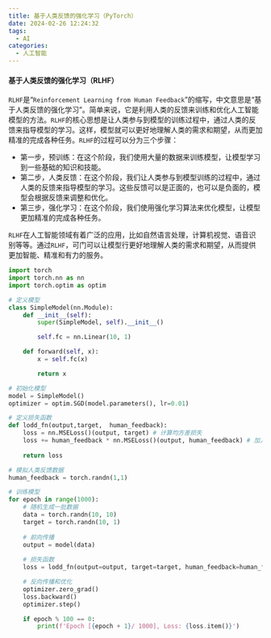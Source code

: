 ```yaml
---
title: 基于人类反馈的强化学习（PyTorch）
date: 2024-02-26 12:24:32
tags:
  - AI
categories:
  - 人工智能
---
```


#### 基于人类反馈的强化学习（RLHF）

`RLHF`是“`Reinforcement Learning from Human Feedback`”的缩写，中文意思是“基于人类反馈的强化学习”。简单来说，它是利用人类的反馈来训练和优化人工智能模型的方法。`RLHF`的核心思想是让人类参与到模型的训练过程中，通过人类的反馈来指导模型的学习。这样，模型就可以更好地理解人类的需求和期望，从而更加精准的完成各种任务。`RLHF`的过程可以分为三个步骤：
- 第一步，预训练：在这个阶段，我们使用大量的数据来训练模型，让模型学习到一些基础的知识和技能。
- 第二步，人类反馈：在这个阶段，我们让人类参与到模型训练的过程中，通过人类的反馈来指导模型的学习。这些反馈可以是正面的，也可以是负面的，模型会根据反馈来调整和优化。
- 第三步，强化学习：在这个阶段，我们使用强化学习算法来优化模型，让模型更加精准的完成各种任务。

`RLHF`在人工智能领域有着广泛的应用，比如自然语言处理，计算机视觉、语音识别等等。通过`RLHF`，可门可以让模型行更好地理解人类的需求和期望，从而提供更加智能、精准和有力的服务。
<!-- more -->

```python
import torch 
import torch.nn as nn
import torch.optim as optim

# 定义模型
class SimpleModel(nn.Module):
    def __init__(self):
        super(SimpleModel, self).__init__()

        self.fc = nn.Linear(10, 1)

    def forward(self, x):
        x = self.fc(x)

        return x

# 初始化模型
model = SimpleModel()
optimizer = optim.SGD(model.parameters(), lr=0.01)

# 定义损失函数
def lodd_fn(output,target,  human_feedback):
    loss = nn.MSELoss()(output, target) # 计算均方差损失
    loss += human_feedback * nn.MSELoss()(output, human_feedback) # 加入人类反馈损失
    
    return loss

# 模拟人类反馈数据
human_feedback = torch.randn(1,1)

# 训练模型
for epoch in range(1000):
    # 随机生成一批数据
    data = torch.randn(10, 10)
    target = torch.randn(10, 1)
    
    # 前向传播
    output = model(data)
    
    # 损失函数
    loss = lodd_fn(output=output, target=target, human_feedback=human_feedback)

    # 反向传播和优化
    optimizer.zero_grad()
    loss.backward()
    optimizer.step()

    if epoch % 100 == 0:
        print(f'Epoch [{epoch + 1}/ 1000], Loss: {loss.item()}')

```